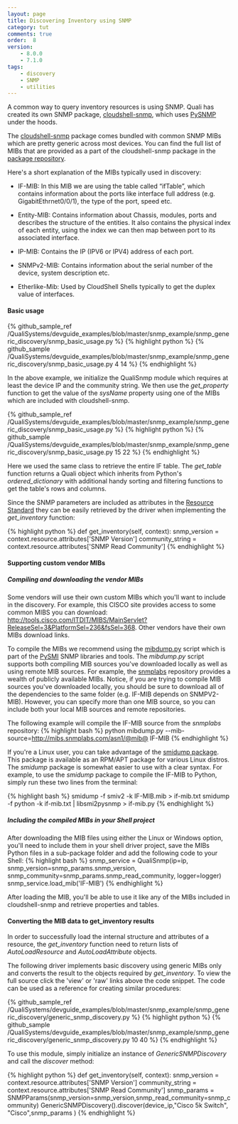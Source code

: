 ```yaml
---
layout: page
title: Discovering Inventory using SNMP
category: tut
comments: true
order:  8
version:
    - 8.0.0
    - 7.1.0
tags:
    - discovery
    - SNMP
    - utilities
---
```


A common way to query inventory resources is using SNMP. Quali has created its own
SNMP package, [cloudshell-snmp](https://github.com/QualiSystems/cloudshell-snmp), which uses
[PySNMP](http://pysnmp.sourceforge.net/) under the hoods.

The [cloudshell-snmp](https://github.com/QualiSystems/cloudshell-snmp) package comes bundled
with common SNMP MIBs which are pretty generic across most devices.
You can find the full list of MIBs that are provided as a part of the cloudshell-snmp package
in the [package repository](https://github.com/QualiSystems/cloudshell-snmp/tree/dev/cloudshell/snmp/mibs).

Here's a short explanation of the MIBs typically used in discovery:

* IF-MIB: In this MIB we are using the table called “ifTable”, which contains information about the ports like interface full address
    (e.g. GigabitEthrnet0/0/1), the type of the port, speed etc.

* Entity-MIB: Contains information about Chassis, modules, ports and describes the structure of the entities. It also contains the physical
    index of each entity, using the index we can then map between port to its associated interface.

* IP-MIB: Contains the IP (IPV6 or IPV4) address of each port.

* SNMPv2-MIB: Contains information about the serial number of the device, system description etc.

* Etherlike-Mib: Used by CloudShell Shells typically to get the duplex value of interfaces.

#### Basic usage

{% github_sample_ref /QualiSystems/devguide_examples/blob/master/snmp_example/snmp_generic_discovery/snmp_basic_usage.py %}
{% highlight python %}
{% github_sample /QualiSystems/devguide_examples/blob/master/snmp_example/snmp_generic_discovery/snmp_basic_usage.py 4 14  %}
{% endhighlight %}

In the above example, we initialize the QualiSnmp module which requires at least the device IP and the community string.
We then use the _get_property_ function to get the value of the _sysName_ property using one of the MIBs which are included
with cloudshell-snmp.

{% github_sample_ref /QualiSystems/devguide_examples/blob/master/snmp_example/snmp_generic_discovery/snmp_basic_usage.py %}
{% highlight python %}
{% github_sample /QualiSystems/devguide_examples/blob/master/snmp_example/snmp_generic_discovery/snmp_basic_usage.py 15 22  %}
{% endhighlight %}

Here we used the same class to retrieve the entire IF table. The _get_table_ function returns a Quali object which
inherits from Python's _ordered_dictionary_ with additional handy sorting and filtering functions to get the table's
rows and columns.

Since the SNMP parameters are included as attributes in the [Resource Standard](https://github.com/QualiSystems/cloudshell-standards/blob/master/Documentation/compute_standard.md)
they can be easily retrieved by the driver when implementing the _get_inventory_ function:

{% highlight python %}
def get_inventory(self, context):
    snmp_version = context.resource.attributes['SNMP Version']
    community_string = context.resource.attributes['SNMP Read Community']
{% endhighlight %}

#### Supporting custom vendor MIBs

##### Compiling and downloading the vendor MIBs

Some vendors will use their own custom MIBs which you'll want to include in the discovery. For example, this  CISCO site provides access to some common
MIBS you can download: http://tools.cisco.com/ITDIT/MIBS/MainServlet?ReleaseSel=3&PlatformSel=236&fsSel=368. Other vendors have their own MIBs download links.

To compile the MIBs we recommend using the [mibdump.py](https://github.com/etingof/pysmi/blob/master/scripts/mibdump.py) script which is part of the [PySMI](http://pysmi.sourceforge.net) SNMP libraries and tools. The _mibdump.py_ script supports both compiling MIB sources you've downloaded locally as well as using remote MIB sources. For example, the [snmplabs](http://mibs.snmplabs.com/asn1/) repository provides a wealth of publicly available MIBs. Notice, if you are trying to compile MIB sources you've downloaded locally, you should be sure to download all of the dependencies to the same folder (e.g. IF-MIB depends on SNMPV2-MIB). However, you can specify more than one MIB source, so you can include both your local MIB sources and remote repositories.

The following example will compile the IF-MIB source from the _snmplabs_ repository:
{% highlight bash %}
python mibdump.py --mib-source=http://mibs.snmplabs.com/asn1/@mib@ IF-MIB
{% endhighlight %}

If you're a Linux user, you can take advantage of the [smidump package](http://linux.die.net/man/1/smidump).
This package is available as an RPM/APT package for various Linux distros.
The _smidump_ package is somewhat easier to use with a clear syntax. For example, to use the _smidump_ package to compile the IF-MIB to Python, simply run these two lines from the terminal:

{% highlight bash %}
smidump -f smiv2 -k IF-MIB.mib  > if-mib.txt
smidump -f python -k if-mib.txt | libsmi2pysnmp > if-mib.py
{% endhighlight %}

##### Including the compiled MIBs in your Shell project

After downloading the MIB files using either the Linux or Windows option, you'll need to include them in your shell driver project, save the MIBs Python files in a sub-package folder and add the following code to your Shell:
{% highlight bash %}
snmp_service = QualiSnmp(ip=ip, snmp_version=snmp_params.snmp_version,
                         snmp_community=snmp_params.snmp_read_community,
                         logger=logger)
snmp_service.load_mib('IF-MIB')
{% endhighlight %}

After loading the MIB, you'll be able to use it like any of the MIBs included in cloudshell-snmp and retrieve properties and tables.

#### Converting the MIB data to get_inventory results

In order to successfully load the internal structure and attributes of a resource, the _get_inventory_
function need to return lists of _AutoLoadResource_ and _AutoLoadAttribute_ objects.

The following driver implements basic discovery using generic MIBs only and converts the result to
the objects required by _get_inventory_. To view the full source click the 'view' or 'raw' links above the code snippet. The code can be used as a reference for creating similar procedures:

{% github_sample_ref /QualiSystems/devguide_examples/blob/master/snmp_example/snmp_generic_discovery/generic_snmp_discovery.py %}
{% highlight python %}
{% github_sample /QualiSystems/devguide_examples/blob/master/snmp_example/snmp_generic_discovery/generic_snmp_discovery.py 10 40  %}
{% endhighlight %}

To use this module, simply initialize an instance of _GenericSNMPDiscovery_ and call the _discover_ method:

{% highlight python %}
def get_inventory(self, context):
   snmp_version = context.resource.attributes['SNMP Version']
   community_string = context.resource.attributes['SNMP Read Community']
   snmp_params = SNMPParams(snmp_version=snmp_version,snmp_read_community=snmp_community)
   GenericSNMPDiscovery().discover(device_ip,"Cisco 5k Switch", "Cisco",snmp_params )
{% endhighlight %}

